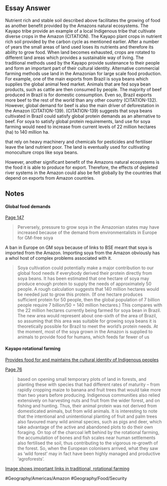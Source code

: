 
## Essay Answer
Nutrient rich and stable soil described above facilitates the growing of food as another benefit provided by the Amazons natural ecosystems. The Kayapo tribe provide an example of a local Indigenous tribe that cultivate diverse crops in the Amazon (CITATION). The Kayapo plant crops in nutrient rich soil provided by the carbon cycle as mentioned earlier. After a number of years the small areas of land used loses its nutrients and therefore its ability to grow food. When land becomes exhausted, crops are rotated to different land areas which provides a sustainable way of living. The traditional methods used by the Kayapo provide sustenance to their people and form an important part of their cultural identity. Alternative commercial farming methods use land in the Amazonian for large scale food production. For example, one of the main exports from Brazil is soya beans which supplies the global animal feed market. Animals that are fed soya bean products, such as cattle are then consumed by people. The majority of beef produced in Brazil is for domestic consumption. Even so, Brazil exports more beef to the rest of the world than any other country (CITATION-132). However, global demand for beef is also the main driver of deforestation in the Amazon (CITATION-139).  (CITATION-139) suggests that soya beans cultivated in Brazil could satisfy global protein demands as an alternative to beef. For soya to satisfy global protein requirements, land use for soya farming would need to increase from current levels of 22 million hectares (ha) to 140 million ha. 

 that rely on heavy machinery and chemicals for pesticides and fertiliser leave the land nutrient poor. The land is eventually used for cultivating monoculture crops like soya beans. 
 
However, another significant benefit of the Amazons natural ecosystems is the food it is able to produce for export.  Therefore, the effects of depleted river systems in the Amazon could also be felt globally by the countries that depend on exports from Amazon countries.  


## Notes
#### Global food demands
  [Page 147](highlights://Amazon%20Life#page=147) 
> Perversely, pressure to grow soya in the Amazonian states may have increased because of the demand from environmentalists in Europe for GM-free soya  

A ban in Europe on GM soya because of links to BSE meant that soya is imported from the Amazon. Importing soya from the Amazon obviously has a whol host of complex problems associated with it.

> Soya cultivation could potentially make a major contribution to our global food needs if everybody derived their protein directly from soya beans. It has been estimated that one hectare of soya may produce enough protein to supply the needs of approximately 50 people. A rough calculation suggests that 140 million hectares would be needed just to grow this protein. (If one hectare produces sufficient protein for 50 people, then the global population of 7 billion people require 7 billion/50 = 140 million hectares.) This compares with the 22 million hectares currently being farmed for soya bean in Brazil. The new area would represent about one-sixth of the area of Brazil, so assuming that this area was suitable for growing soya beans it is theoretically possible for Brazil to meet the world’s protein needs. At the moment, most of the soya grown in the Amazon is supplied to animals to provide food for humans, which feeds far fewer of us  

#### Kayapo rotational farming
[Provides food for and maintains the cultural identity of Indigenous peoples](highlights://Amazon%20Life#page=48)


  [Page 76](highlights://Amazon%20Life#page=76) 
> based on opening small temporary plots of land in forests, and planting these with species that had different rates of maturity – from rapidly cropping maize to banana and fruit trees that would take more than two years before producing. Indigenous communities also relied extensively on harvesting nuts and fruit from the wider forest, and on fishing and hunting. Thus, their animal protein was not derived from domesticated animals, but from wild animals. It is interesting to note that the intentional and unintentional planting of fruit and palm trees also favoured many wild animal species, such as pigs and deer, which take advantage of the active and abandoned plots to do their own foraging. On top of the charcoal left behind by the rotational farming, the accumulation of bones and fish scales near human settlements also fertilised the soil, thus contributing to the vigorous re-growth of the forest. So, when the European colonisers arrived, what they saw as ‘wild forest’ may in fact have been highly managed and productive ‘agroforests’.  


[Image shows important links in traditional, rotational farming](highlights://Amazon%20Life#page=90)


#Geography/Americas/Amazon
#Geography/Food/Security

